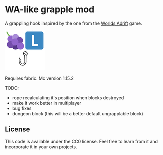 # WA-like grapple mod

A grappling hook inspired by the one from the [Worlds Adrift](https://www.worldsadrift.com/) game.

![GitHub Logo](https://github.com/Azim-D3Tm/WAGrappleMod/raw/master/src/main/resources/assets/wagrapple/icon.png)

Requires fabric. Mc version 1.15.2

TODO:
* rope recalculating it's position when blocks destroyed
* make it work better in multiplayer
* bug fixes
* dungeon block (this will be a better default ungrapplable block)


## License

This code is available under the CC0 license. Feel free to learn from it and incorporate it in your own projects.
